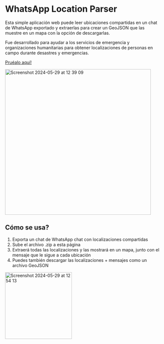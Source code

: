 # WhatsApp Location Parser

Esta simple aplicación web puede leer ubicaciones compartidas en un chat de WhatsApp exportado
y extraerlas para crear un GeoJSON que las muestre en un mapa con la opción de descargarlas.

Fue desarrollado para ayudar a los servicios de emergencia y organizaciones humanitarias para obtener
localizaciones de personas en campo durante desastres y emergencias.

[Pruéalo aquí!](https://emi420.github.io/whatsapp-location-parser/)

<img width="476" alt="Screenshot 2024-05-29 at 12 39 09" src="https://github.com/emi420/whatsapp-location-parser/assets/1226194/9fa6c396-8c3b-4293-9e65-0fe0b7faa4d1">

## Cómo se usa?

1. Exporta un chat de WhatsApp chat con localizaciones compartidas
2. Sube el archivo .zip a esta página
3. Extraerá todas las localizaciones y las mostrará en un mapa, junto con el mensaje que le sigue a cada ubicación
4. Puedes también descargar las localizaciones + mensajes como un archivo GeoJSON

<img width="218" alt="Screenshot 2024-05-29 at 12 54 13" src="https://github.com/emi420/whatsapp-location-parser/assets/1226194/319d4b52-bd02-4b28-85e7-00e82dde4883">
